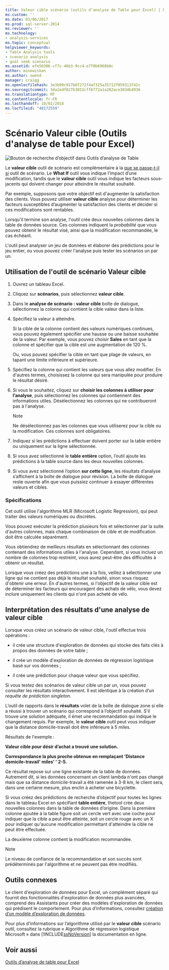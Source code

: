 ```yaml
---
title: Valeur cible scénario (outils d’analyse de Table pour Excel) | Microsoft Docs
ms.custom: ''
ms.date: 03/06/2017
ms.prod: sql-server-2014
ms.reviewer: ''
ms.technology:
- analysis-services
ms.topic: conceptual
helpviewer_keywords:
- Table Analysis tools
- scenario analysis
- goal seek scenario
ms.assetid: efe50306-cf7c-46b3-9cc4-e7f0b6968b0c
author: minewiskan
ms.author: owend
manager: craigg
ms.openlocfilehash: 3e3b99c917b6f272f4af325a35712f059313742c
ms.sourcegitcommit: 3da2edf82763852cff6772a1a282ace3034b4936
ms.translationtype: MT
ms.contentlocale: fr-FR
ms.lasthandoff: 10/02/2018
ms.locfileid: "48172559"
---
```

# <a name="goal-seek-scenario-table-analysis-tools-for-excel"></a>Scénario Valeur cible (Outils d'analyse de table pour Excel)
  ![Bouton de recherche d’objectif dans Outils d’analyse de Table](media/tat-goalseek.gif "valeur cible de bouton dans Outils d’analyse de Table")  
  
 Le **valeur cible** outil de scénario est complémentaire à la [que se passe-t-il si](what-if-scenario-table-analysis-tools-for-excel.md) outil de scénario. Le **What If** outil vous indique l’impact d’une modification, tandis que le **valeur cible** outil vous indique les facteurs sous-jacents qui doivent changer pour atteindre le résultat souhaité.  
  
 Par exemple, supposons que votre objectif est d'augmenter la satisfaction des clients. Vous pouvez utiliser **valeur cible** analyse pour déterminer les facteurs susceptibles d’augmenter la satisfaction des clients et décider si ces modifications sont rentables.  
  
 Lorsqu'il termine son analyse, l'outil crée deux nouvelles colonnes dans la table de données source. Ces colonnes indiquent la *probabilité* que vous pouvez obtenir le résultat visé, ainsi que la modification recommandée, le cas échéant.  
  
 L'outil peut analyser un jeu de données et élaborer des prédictions pour le jeu entier, ou vous pouvez créer l'analyse puis tester les scénarios un par un.  
  
## <a name="using-the-goal-seek-scenario-tool"></a>Utilisation de l'outil de scénario Valeur cible  
  
1.  Ouvrez un tableau Excel.  
  
2.  Cliquez sur **scénarios**, puis sélectionnez **valeur cible**.  
  
3.  Dans le **analyse de scénario : valeur cible** boîte de dialogue, sélectionnez la colonne qui contient la cible valeur dans la liste.  
  
4.  Spécifiez la valeur à atteindre.  
  
     Si la cible de la colonne contient des valeurs numériques continues, vous pouvez également spécifier une hausse ou une baisse souhaitée de la valeur. Par exemple, vous pouvez choisir **Sales** en tant que la colonne et spécifier que la cible est une augmentation de 120 %.  
  
     Ou, vous pouvez spécifier la cible en tant que plage de valeurs, en tapant une limite inférieure et supérieure.  
  
5.  Spécifiez la colonne qui contient les valeurs que vous allez modifier. En d'autres termes, choisissez la colonne qui sera manipulée pour produire le résultat désiré.  
  
6.  Si vous le souhaitez, cliquez sur **choisir les colonnes à utiliser pour l’analyse**, puis sélectionnez les colonnes qui contiennent des informations utiles. Désélectionnez les colonnes qui ne contribueront pas à l'analyse.  
  
    > [!NOTE]  
    >  Ne désélectionnez pas les colonnes que vous utiliserez pour la cible ou la modification. Ces colonnes sont obligatoires.  
  
7.  Indiquez si les prédictions à effectuer doivent porter sur la table entière ou uniquement sur la ligne sélectionnée.  
  
8.  Si vous avez sélectionné le **table entière** option, l’outil ajoute les prédictions à la table source dans les deux nouvelles colonnes.  
  
9. Si vous avez sélectionné l’option **sur cette ligne**, les résultats d’analyse s’affichent à la boîte de dialogue pour révision. La boîte de dialogue reste ouverte afin que vous puissiez continuer à essayer différentes valeurs et cibles.  
  
### <a name="requirements"></a>Spécifications  
 Cet outil utilise l'algorithme MLR (Microsoft Logistic Regression), qui peut traiter des valeurs numériques ou discrètes.  
  
 Vous pouvez exécuter la prédiction plusieurs fois et sélectionner par la suite d'autres colonnes, mais chaque combinaison de cible et de modification doit être calculée séparément.  
  
 Vous obtiendrez de meilleurs résultats en sélectionnant des colonnes contenant des informations utiles à l'analyse. Cependant, si vous incluez un nombre de colonnes trop restreint, vous aurez peut-être des difficultés à obtenir un résultat.  
  
 Lorsque vous créez des prédictions une à la fois, veillez à sélectionner une ligne qui ne contient pas déjà le résultat souhaité, sinon vous risquez d'obtenir une erreur. En d'autres termes, si l'objectif de la valeur cible est de déterminer les facteurs qui encouragent des achats de vélo, vous devez inclure uniquement les clients qui n'ont pas acheté de vélo.  
  
## <a name="understanding-the-results-of-goal-seek-analysis"></a>Interprétation des résultats d'une analyse de valeur cible  
 Lorsque vous créez un scénario de valeur cible, l'outil effectue trois opérations :  
  
-   il crée une structure d'exploration de données qui stocke des faits clés à propos des données de votre table ;  
  
-   il crée un modèle d'exploration de données de régression logistique basé sur vos données ;  
  
-   il crée une prédiction pour chaque valeur que vous spécifiez.  
  
 Si vous testez des scénarios de valeur cible un par un, vous pouvez consulter les résultats interactivement. Il est identique à la création d’un *requête de prédiction singleton*.  
  
 L’outil de rapports dans le **résultats** volet de la boîte de dialogue zone si elle a réussi à trouver un scénario qui correspond à l’objectif souhaité. S'il trouve une solution adéquate, il émet une recommandation qui indique le changement requis. Par exemple, le **valeur cible** outil peut vous indiquer que la distance domicile-travail doit être inférieure à 5 miles.  
  
 Résultats de l'exemple :  
  
 **Valeur cible pour désir d’achat a trouvé une solution.**  
  
 **Correspondance la plus proche obtenue en remplaçant 'Distance domicile-travail' miles' ' 2-5.**  
  
 Ce résultat repose sur une ligne existante de la table de données. Autrement dit, si les données concernant un client lambda n'ont pas changé mais que sa distance domicile-travail a été ramenée à 3-8 km, le client sera, dans une certaine mesure, plus enclin à acheter une bicyclette.  
  
 Si vous créez des prédictions de recherche d’objectif pour toutes les lignes dans le tableau Excel en spécifiant **table entière**, thetool crée deux nouvelles colonnes dans la table de données d’origine. Dans la première colonne ajoutée à la table figure soit un cercle vert avec une coche pour indiquer que la cible a peut être atteinte, soit un cercle rouge avec un X pour indiquer qu'aucune modification permettant d'atteindre la cible ne peut être effectuée.  
  
 La deuxième colonne contient la modification recommandée.  
  
> [!NOTE]  
>  Le niveau de confiance de la recommandation et son succès sont prédéterminés par l'algorithme et ne peuvent pas être modifiés.  
  
## <a name="related-tools"></a>Outils connexes  
 Le client d'exploration de données pour Excel, un complément séparé qui fournit des fonctionnalités d'exploration de données plus avancées, comprend des Assistants pour créer des modèles d'exploration de données qui prédisent le comportement. Pour plus d’informations, consultez [création d’un modèle d’exploration de données](creating-a-data-mining-model.md).  
  
 Pour plus d’informations sur l’algorithme utilisé par le **valeur cible** scénario outil, consultez la rubrique « Algorithme de régression logistique Microsoft » dans [!INCLUDE[ssNoVersion](../includes/ssnoversion-md.md)] la documentation en ligne.  
  
## <a name="see-also"></a>Voir aussi  
 [Outils d’analyse de table pour Excel](table-analysis-tools-for-excel.md)  
  
  
